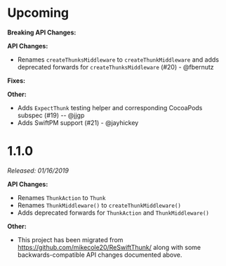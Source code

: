 # Upcoming

**Breaking API Changes:**

**API Changes:**
- Renames `createThunksMiddleware` to `createThunkMiddleware` and adds deprecated forwards for `createThunksMiddleware` (#20) - @fbernutz

**Fixes:**

**Other:**

- Adds `ExpectThunk` testing helper and corresponding CocoaPods subspec (#19) -- @jjgp
- Adds SwiftPM support (#21) - @jayhickey

# 1.1.0

*Released: 01/16/2019*

**API Changes:**
- Renames `ThunkAction` to `Thunk`
- Renames `ThunkMiddleware()` to `createThunkMiddleware()`
- Adds deprecated forwards for `ThunkAction` and `ThunkMiddleware()`

**Other:**
- This project has been migrated from https://github.com/mikecole20/ReSwiftThunk/ along with some backwards-compatible API changes documented above.
